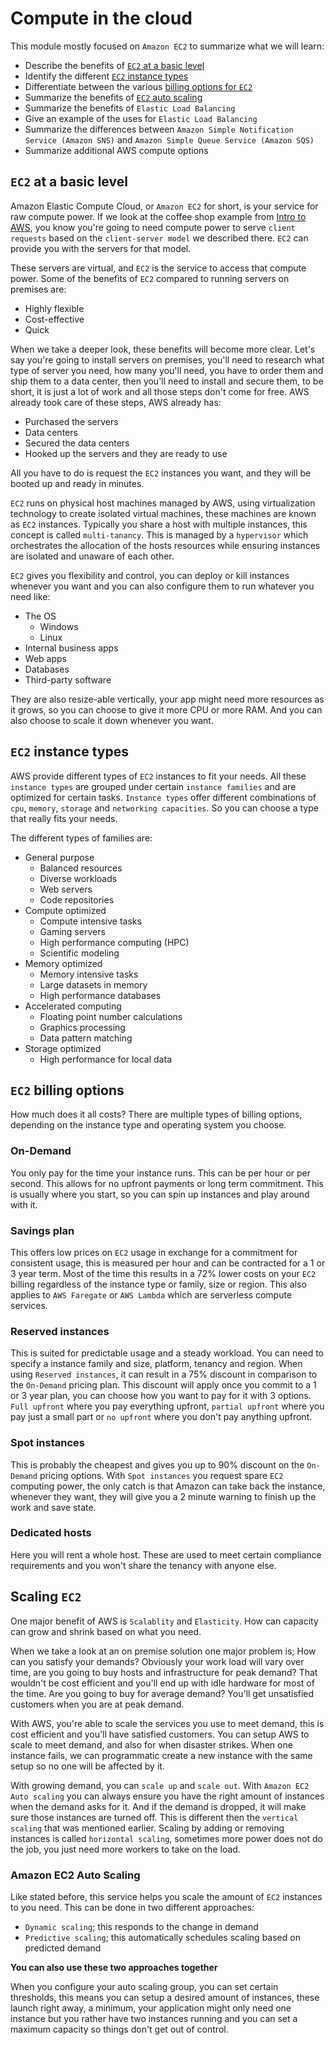 # Compute in the cloud
This module mostly focused on `Amazon EC2` to summarize what we will learn:
- Describe the benefits of [`EC2` at a basic level](#ec2-at-a-basic-level)
- Identify the different [`EC2` instance types](#ec2-instance-types)
- Differentiate between the various [billing options for `EC2`](#ec2-pricing)
- Summarize the benefits of [`EC2` auto scaling](#scaling-ec2)
- Summarize the benefits of `Elastic Load Balancing`
- Give an example of the uses for `Elastic Load Balancing`
- Summarize the differences between `Amazon Simple Notification Service (Amazon SNS)` and `Amazon Simple Queue Service (Amazon SQS)`
- Summarize additional AWS compute options

## `EC2` at a basic level
Amazon Elastic Compute Cloud, or `Amazon EC2` for short, is your service for raw compute power. If we look at the coffee shop example from [Intro to AWS](./01-intro-to-aws.md), you know you're going to need compute power to serve `client` `requests` based on the `client-server model` we described there. `EC2` can provide you with the servers for that model.

These servers are virtual, and `EC2` is the service to access that compute power. Some of the benefits of `EC2` compared to running servers on premises are: 
- Highly flexible
- Cost-effective
- Quick

When we take a deeper look, these benefits will become more clear. Let's say you're going to install servers on premises, you'll need to research what type of server you need, how many you'll need, you have to order them and ship them to a data center, then you'll need to install and secure them, to be short, it is just a lot of work and all those steps don't come for free. AWS already took care of these steps, AWS already has:
- Purchased the servers
- Data centers
- Secured the data centers
- Hooked up the servers and they are ready to use

All you have to do is request the `EC2` instances you want, and they will be booted up and ready in minutes.

`EC2` runs on physical host machines managed by AWS, using virtualization technology to create isolated virtual machines, these machines are known as `EC2` instances. Typically you share a host with multiple instances, this concept is called `multi-tanancy`. This is managed by a `hypervisor` which orchestrates the allocation of the hosts resources while ensuring instances are isolated and unaware of each other.

`EC2` gives you flexibility and control, you can deploy or kill instances whenever you want and you can also configure them to run whatever you need like:
- The OS
	- Windows
	- Linux
- Internal business apps
- Web apps
- Databases
- Third-party software

They are also resize-able vertically, your app might need more resources as it grows, so you can choose to give it more CPU or more RAM. And you can also choose to scale it down whenever you want.

## `EC2` instance types
AWS provide different types of `EC2` instances to fit your needs. All these `instance types` are grouped under certain `instance families` and are optimized for certain tasks. `Instance types` offer different combinations of `cpu`, `memory`, `storage` and `networking capacities`. So you can choose a type that really fits your needs. 

The different types of families are:
- General purpose
	- Balanced resources
	- Diverse workloads
	- Web servers
	- Code repositories
- Compute optimized
	- Compute intensive tasks
	- Gaming servers
	- High performance computing (HPC)
	- Scientific modeling
- Memory optimized
	- Memory intensive tasks
	- Large datasets in memory
	- High performance databases
- Accelerated computing
	- Floating point number calculations
	- Graphics processing
	- Data pattern matching
- Storage optimized
	- High performance for local data

## `EC2` billing options
How much does it all costs? There are multiple types of billing options, depending on the instance type and operating system you choose.

### On-Demand
You only pay for the time your instance runs. This can be per hour or per second. This allows for no upfront payments or long term commitment.
This is usually where you start, so you can spin up instances and play around with it.

### Savings plan
This offers low prices on `EC2` usage in exchange for a commitment for consistent usage, this is measured per hour and can be contracted for a 1 or 3 year term. Most of the time this results in a 72% lower costs on your `EC2` billing regardless of the instance type or family, size or region. This also applies to `AWS Faregate` or `AWS Lambda` which are serverless compute services.

### Reserved instances
This is suited for predictable usage and a steady workload. You can need to specify a instance family and size, platform, tenancy and region. When using `Reserved instances`, it can result in a 75% discount in comparison to the `On-Demand` pricing plan. This discount will apply once you commit to a 1 or 3 year plan, you can choose how you want to pay for it with 3 options. `Full upfront` where you pay everything upfront, `partial upfront` where you pay just a small part or `no upfront` where you don't pay anything upfront.

### Spot instances
This is probably the cheapest and gives you up to 90% discount on the `On-Demand` pricing options. With `Spot instances` you request spare `EC2` computing power, the only catch is that Amazon can take back the instance, whenever they want, they will give you a 2 minute warning to finish up the work and save state.

### Dedicated hosts
Here you will rent a whole host. These are used to meet certain compliance requirements and you won't share the tenancy with anyone else.

## Scaling `EC2`
One major benefit of AWS is `Scalablity` and `Elasticity`. How can capacity can grow and shrink based on what you need.

When we take a look at an on premise solution one major problem is; How can you satisfy your demands? Obviously your work load will vary over time, are you going to buy hosts and infrastructure for peak demand? That wouldn't be cost efficient and you'll end up with idle hardware for most of the time. Are you going to buy for average demand? You'll get unsatisfied customers when you are at peak demand.

With AWS, you're able to scale the services you use to meet demand, this is cost efficient and you'll have satisfied customers. You can setup AWS to scale to meet demand, and also for when disaster strikes. When one instance fails, we can programmatic create a new instance with the same setup so no one will be affected by it.

With growing demand, you can `scale up` and `scale out`. With `Amazon EC2 Auto scaling` you can always ensure you have the right amount of instances when the demand asks for it. And if the demand is dropped, it will make sure those instances are turned off. This is different then the `vertical scaling` that was mentioned earlier. Scaling by adding or removing instances is called `horizontal scaling`, sometimes more power does not do the job, you just need more workers to take on the load.

### Amazon EC2 Auto Scaling
Like stated before, this service helps you scale the amount of `EC2` instances to you need. This can be done in two different approaches:
- `Dynamic scaling`; this responds to the change in demand
- `Predictive scaling`; this automatically schedules scaling based on predicted demand

**You can also use these two approaches together**

When you configure your auto scaling group, you can set certain thresholds, this means you can setup a desired amount of instances, these launch right away, a minimum, your application might only need one instance but you rather have two instances running and you can set a maximum capacity so things don't get out of control.


